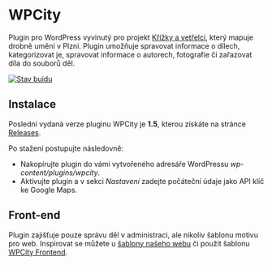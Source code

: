 WPCity
======

Plugin pro WordPress vyvinutý pro projekt [Křížky a vetřelci](http://krizkyavetrelci.plzne.cz/), který mapuje drobně umění v Plzni. Plugin umožňuje spravovat informace o dílech, kategorizovat je, spravovat informace o autorech, fotografie či zařazovat díla do souborů děl.

[![Stav buidu](https://travis-ci.org/JasnaPaka/wpcity.svg?branch=master)](https://travis-ci.org/JasnaPaka/wpcity)

Instalace
----------
Poslední vydaná verze pluginu WPCity je **1.5**, kterou získáte na stránce [Releases](https://github.com/JasnaPaka/wpcity/releases). 

Po stažení postupujte následovně:
* Nakopírujte plugin do vámi vytvořeného adresáře WordPressu *wp-content/plugins/wpcity*.
* Aktivujte plugin a v sekci *Nastavení* zadejte počáteční údaje jako API klíč ke Google Maps.

Front-end
----------
Plugin zajišťuje pouze správu děl v administraci, ale nikoliv šablonu motivu pro web. Inspirovat se můžete u [šablony našeho webu](https://github.com/JasnaPaka/krizky-vetrelci) či použít šablonu [WPCity Frontend](https://github.com/JasnaPaka/wpcity-frontend).
